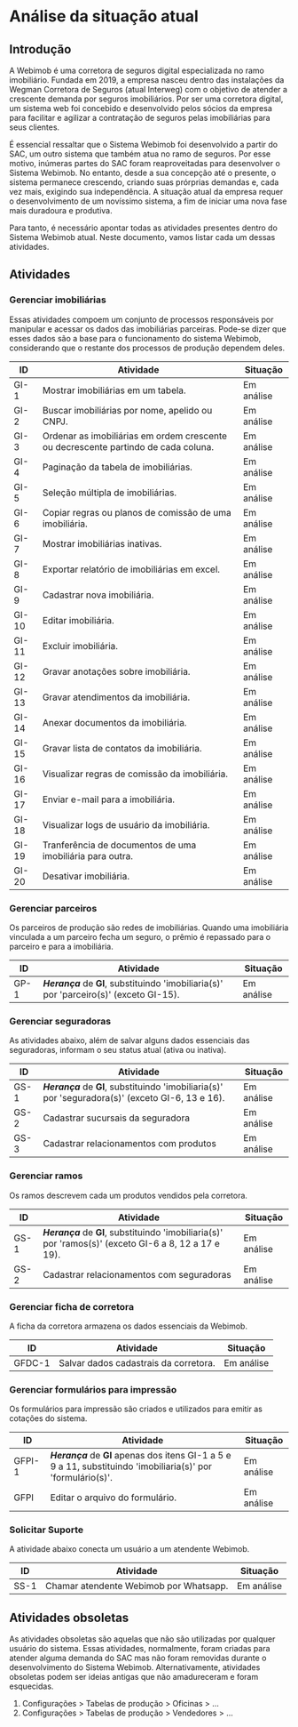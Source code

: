# Análise da situação atual

## Introdução

A Webimob é uma corretora de seguros digital especializada no ramo imobiliário. Fundada em 2019, a empresa nasceu dentro das instalações
da Wegman Corretora de Seguros (atual Interweg) com o objetivo de atender a crescente demanda por seguros imobiliários. Por ser uma corretora digital, um sistema web foi concebido e desenvolvido pelos sócios da empresa para facilitar e agilizar a contratação de seguros pelas imobiliárias para seus clientes.

É essencial ressaltar que o Sistema Webimob foi desenvolvido a partir do SAC, um outro sistema que também atua no ramo de seguros. Por esse motivo, inúmeras partes do SAC foram reaproveitadas para desenvolver o Sistema Webimob. No entanto, desde a sua concepção até o presente, o sistema permanece crescendo, criando suas prórprias demandas e, cada vez mais, exigindo sua independência. A situação atual da empresa requer o desenvolvimento de um novíssimo sistema, a fim de iniciar uma nova fase mais duradoura e produtiva.

Para tanto, é necessário apontar todas as atividades presentes dentro do Sistema Webimob atual. Neste documento, vamos listar cada um dessas atividades.

## Atividades

### Gerenciar imobiliárias

Essas atividades compoem um conjunto de processos responsáveis por manipular e acessar os dados das imobiliárias parceiras. Pode-se dizer que esses dados são a base para o funcionamento do sistema Webimob, considerando que o restante dos processos de produção dependem deles.

| ID | Atividade | Situação |
| --- | --- | --- |
| GI-1 | Mostrar imobiliárias em um tabela. | Em análise |
| GI-2 | Buscar imobiliárias por nome, apelido ou CNPJ. | Em análise |
| GI-3 | Ordenar as imobiliárias em ordem crescente ou decrescente partindo de cada coluna. | Em análise |
| GI-4 | Paginação da tabela de imobiliárias. | Em análise |
| GI-5 | Seleção múltipla de imobiliárias. | Em análise |
| GI-6 | Copiar regras ou planos de comissão de uma imobiliária. | Em análise |
| GI-7 | Mostrar imobiliárias inativas. | Em análise |
| GI-8 | Exportar relatório de imobiliárias em excel. | Em análise |
| GI-9 | Cadastrar nova imobiliária. | Em análise |
| GI-10 | Editar imobiliária. | Em análise |
| GI-11 | Excluir imobiliária. | Em análise |
| GI-12 | Gravar anotações sobre imobiliária. | Em análise |
| GI-13 | Gravar atendimentos da imobiliária. | Em análise |
| GI-14 | Anexar documentos da imobiliária. | Em análise |
| GI-15 | Gravar lista de contatos da imobiliária. | Em análise |
| GI-16 | Visualizar regras de comissão da imobiliária. | Em análise |
| GI-17 | Enviar e-mail para a imobiliária. | Em análise |
| GI-18 | Visualizar logs de usuário da imobiliária. | Em análise |
| GI-19 | Tranferência de documentos de uma imobiliária para outra. | Em análise |
| GI-20 | Desativar imobiliária. | Em análise |

### Gerenciar parceiros

Os parceiros de produção são redes de imobiliárias. Quando uma imobiliária vinculada a um parceiro fecha um seguro, o prêmio é repassado para o parceiro e para a imobiliária.

| ID | Atividade | Situação |
| --- | --- | --- |
| GP-1 | __*Herança*__ de **GI**, substituindo 'imobiliaria(s)' por 'parceiro(s)' (exceto GI-15). | Em análise |

### Gerenciar seguradoras

As atividades abaixo, além de salvar alguns dados essenciais das seguradoras, informam o seu status atual (ativa ou inativa).

| ID | Atividade | Situação |
| --- | --- | --- |
| GS-1 | __*Herança*__ de **GI**, substituindo 'imobiliaria(s)' por 'seguradora(s)' (exceto GI-6, 13 e 16). | Em análise |
| GS-2 | Cadastrar sucursais da seguradora | Em análise |
| GS-3 | Cadastrar relacionamentos com produtos | Em análise |

### Gerenciar ramos

Os ramos descrevem cada um produtos vendidos pela corretora.

| ID | Atividade | Situação |
| --- | --- | --- |
| GS-1 | __*Herança*__ de **GI**, substituindo 'imobiliaria(s)' por 'ramos(s)' (exceto GI-6 a 8, 12 a 17 e 19). | Em análise |
| GS-2 | Cadastrar relacionamentos com seguradoras | Em análise |

### Gerenciar ficha de corretora

A ficha da corretora armazena os dados essenciais da Webimob.

| ID | Atividade | Situação |
| --- | --- | --- |
| GFDC-1 | Salvar dados cadastrais da corretora. | Em análise |

### Gerenciar formulários para impressão

Os formulários para impressão são criados e utilizados para emitir as cotações do sistema.

| ID | Atividade | Situação |
| --- | --- | --- |
| GFPI-1 |  __*Herança*__ de **GI** apenas dos itens GI-1 a 5 e 9 a 11, substituindo 'imobiliaria(s)' por 'formulário(s)'. | Em análise |
| GFPI | Editar o arquivo do formulário. | Em análise |

### Solicitar Suporte

A atividade abaixo conecta um usuário a um atendente Webimob.

| ID | Atividade | Situação |
| --- | --- | --- |
| SS-1 | Chamar atendente Webimob por Whatsapp. | Em análise |

## Atividades obsoletas

As atividades obsoletas são aquelas que não são utilizadas por qualquer usuário do sistema. Essas atividades, normalmente, foram criadas para atender alguma demanda do SAC mas não foram removidas durante o desenvolvimento do Sistema Webimob. Alternativamente, atividades obsoletas podem ser ideias antigas que não amadureceram e foram esquecidas.

1. Configurações > Tabelas de produção > Oficinas > ...
1. Configurações > Tabelas de produção > Vendedores > ...
